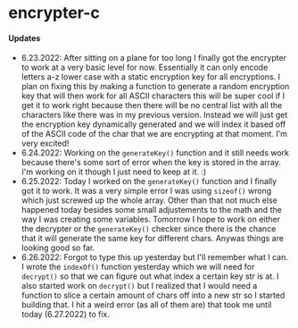# encrypter-c


#### Updates
- 6.23.2022: After sitting on a plane for too long I finally got the encrypter to work at a very basic level for now. Essentially it can only encode letters a-z lower case with a static encryption key for all encryptions. I plan on fixing this by making a function to generate a random encryption key that will then work for all ASCII characters this will be super cool if I get it to work right because then there will be no central list with all the characters like there was in my previous version. Instead we will just get the encryption key dynamically generated and we will index it based off of the ASCII code of the char that we are encrypting at that moment. I'm very excited!
- 6.24.2022: Working on the `generateKey()` function and it still needs work because there's some sort of error when the key is stored in the array. I'm working on it though I just need to keep at it. :)
- 6.25.2022: Today I worked on the `generateKey()` function and I finally got it to work. It was a very simple error I was using `sizeof()` wrong which just screwed up the whole array. Other than that not much else happened today besides some small adjustements to the math and the way I was creating some variables. Tomorrow I hope to work on either the decrypter or the `generateKey()` checker since there is the chance that it will generate the same key for different chars. Anywas things are looking good so far.
- 6.26.2022: Forgot to type this up yesterday but I'll remember what I can. I wrote the `indexOf()` function yesterday which we will need for `decrypt()` so that we can figure out what index a certain key str is at. I also started work on `decrypt()` but I realized that I would need a function to slice a certain amount of chars off into a new str so I started building that. I hit a weird error (as all of them are) that took me until today (6.27.2022) to fix.